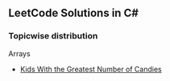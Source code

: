## LeetCode Solutions in C#

### Topicwise distribution

Arrays
  - [Kids With the Greatest Number of Candies](https://leetcode.com/problems/kids-with-the-greatest-number-of-candies/)
